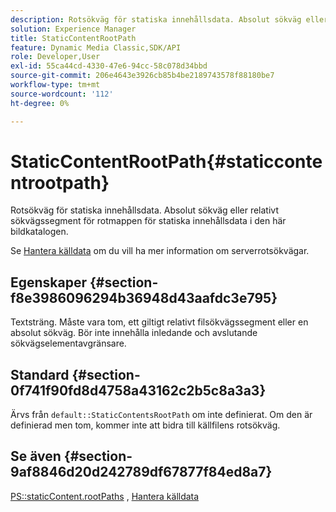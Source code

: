 ```yaml
---
description: Rotsökväg för statiska innehållsdata. Absolut sökväg eller relativt sökvägssegment för rotmappen för statiska innehållsdata i den här bildkatalogen.
solution: Experience Manager
title: StaticContentRootPath
feature: Dynamic Media Classic,SDK/API
role: Developer,User
exl-id: 55ca44cd-4330-47e6-94cc-58c078d34bbd
source-git-commit: 206e4643e3926cb85b4be2189743578f88180be7
workflow-type: tm+mt
source-wordcount: '112'
ht-degree: 0%

---
```


# StaticContentRootPath{#staticcontentrootpath}

Rotsökväg för statiska innehållsdata. Absolut sökväg eller relativt sökvägssegment för rotmappen för statiska innehållsdata i den här bildkatalogen.

Se [Hantera källdata](../../../../../is-api/image-serving-api-ref/c-configuration-and-administration/c-configuration-and-administration.md#concept-1ec4d9f0e58a430cae045761f1ff9173) om du vill ha mer information om serverrotsökvägar.

## Egenskaper {#section-f8e3986096294b36948d43aafdc3e795}

Textsträng. Måste vara tom, ett giltigt relativt filsökvägssegment eller en absolut sökväg. Bör inte innehålla inledande och avslutande sökvägselementavgränsare.

## Standard {#section-0f741f90fd8d4758a43162c2b5c8a3a3}

Ärvs från `default::StaticContentsRootPath` om inte definierat. Om den är definierad men tom, kommer inte att bidra till källfilens rotsökväg.

## Se även {#section-9af8846d20d242789df67877f84ed8a7}

[PS::staticContent.rootPaths](../../../../../is-api/image-catalog/image-serving-api-ref/c-image-catalog-reference/c-attributes-reference/r-staticcontentrootpath.md#reference-a2b5368d078349828d282357681bb2a5) ,  [Hantera källdata](../../../../../is-api/image-serving-api-ref/c-configuration-and-administration/c-configuration-and-administration.md#concept-1ec4d9f0e58a430cae045761f1ff9173)
